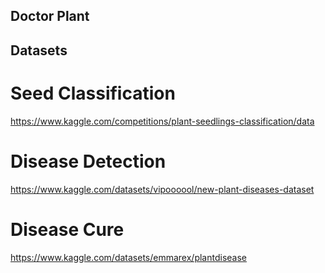 ## Doctor Plant

## Datasets
# Seed Classification
https://www.kaggle.com/competitions/plant-seedlings-classification/data

# Disease Detection
https://www.kaggle.com/datasets/vipoooool/new-plant-diseases-dataset

# Disease Cure
https://www.kaggle.com/datasets/emmarex/plantdisease
